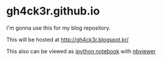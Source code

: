 gh4ck3r.github.io
=================

I'm gonna use this for my blog repository.

This will be hosted at http://gh4ck3r.blogspot.kr/

This also can be viewed as [ipython notebook](http://nbviewer.ipython.org/github/gh4ck3r/gh4ck3r.github.io/tree/master/) with [nbviewer](http://nbviewer.ipython.org)
